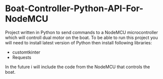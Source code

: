 # Boat-Controller-Python-API-For-NodeMCU
Project written in Python to send commands to  a NodeMCU microcontroller which will controll dual motor on the boat.
To be able to run this project you will need to install latest version of Python then install following libraries:
- customtkinter
- Requests

In the future i will include the code from the NodeMCU that controls the boat.
